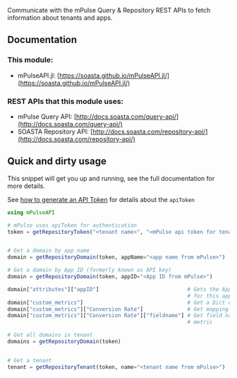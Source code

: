 Communicate with the mPulse Query & Repository REST APIs to fetch information about tenants and apps.

## Documentation

### This module:
* mPulseAPI.jl: [https://soasta.github.io/mPulseAPI.jl/](https://soasta.github.io/mPulseAPI.jl/)

### REST APIs that this module uses:
* mPulse Query API: [http://docs.soasta.com/query-api/](http://docs.soasta.com/query-api/)
* SOASTA Repository API: [http://docs.soasta.com/repository-api/](http://docs.soasta.com/repository-api/)

## Quick and dirty usage
This snippet will get you up and running, see the full documentation for more details.

See [how to generate an API Token](/docs/src/apiToken.md) for details about the `apiToken`

```julia
using mPulseAPI

# mPulse uses apiToken for authentication
token = getRepositoryToken("<tenant name>", "<mPulse api token for tenant>")


# Get a domain by app name
domain = getRepositoryDomain(token, appName="<app name from mPulse>")

# Get a domain by App ID (formerly known as API key)
domain = getRepositoryDomain(token, appID="<App ID from mPulse>")

domain["attributes"]["appID"]                            # Gets the App ID (formerly known as API key)
                                                         # for this app
domain["custom_metrics"]                                 # Get a Dict of custom metrics
domain["custom_metrics"]["Conversion Rate"]              # Get mapping for Conversion Rate custom metric
domain["custom_metrics"]["Conversion Rate"]["fieldname"] # Get field name for Conversion Rate custom
                                                         # metric

# Get all domains in tenant
domains = getRepositoryDomain(token)


# Get a tenant
tenant = getRepositoryTenant(token, name="<tenant name from mPulse>")
```

